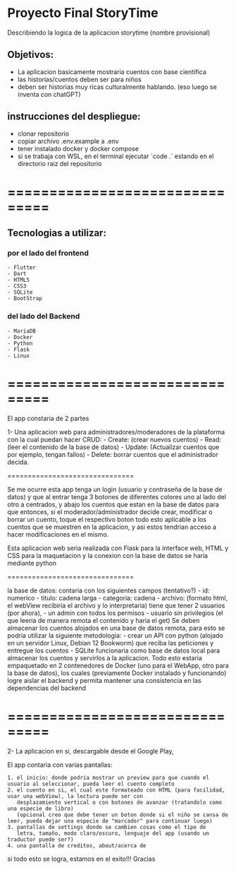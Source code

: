 # Proyecto Final StoryTime

Describiendo la logica de la aplicacion storytime (nombre provisional)

## Objetivos:
* La aplicacion basicamente mostraria cuentos con base cientifica
* las historias/cuentos deben ser para niños
* deben ser historias muy ricas culturalmente hablando. (eso luego se inventa con chatGPT)


## instrucciones del despliegue:
- clonar repositorio
- copiar archivo .env.example a .env
- tener instalado docker y docker compose
- si se trabaja con WSL, en el terminal ejecutar ´code .´ estando en el directorio raiz del repositorio

===============================
===============================

## Tecnologias a utilizar:

### por el lado del frontend

	- Flutter
	- Dart
	- HTML5
	- CSS3
	- SQLite
	- BootStrap

### del lado del Backend

	- MariaDB
	- Docker
	- Python
	- Flask
	- Linux

===============================
===============================

El app constaria de 2 partes

1- Una aplicacion web para administradores/moderadores de la plataforma con la cual puedan hacer CRUD:
	- Create: (crear nuevos cuentos) 
	- Read: (leer el contenido de la base de datos)
	- Update: (Actualizar cuentos que por ejemplo, tengan fallos)
	- Delete: borrar cuentos que el administrador decida.

===============================

Se me ocurre esta app tenga un login (usuario y contraseña de la base de datos)
y que al entrar tenga 3 botones de diferentes colores uno al lado del otro a centrados, y abajo los cuentos que estan en la base de datos
para que entonces, si el moderador/administrador decide crear, modificar o borrar un cuento, toque el respectivo boton
todo esto aplicable a los cuentos que se muestren en la aplicacion, y asi estos tendrian acceso a hacer modificaciones en el mismo.

Esta aplicacion web seria realizada con Flask para la interface web, HTML y CSS para la maquetacion y la conexion con la base de datos se haria mediante python

===============================

la base de datos: contaria con los siguientes campos (tentativo?)
	- id: numerico
	- titulo: cadena larga
	- categoria: cadena
	- archivo: (formato html, el webView recibiria el archivo y lo
	  interpretaria)
tiene que tener 2 usuarios (por ahora), 
	- un admin con todos los permisos
	- usuario sin privilegios (el que leeria de manera remota el 
	  contenido y haria el get)
Se deben almacenar los cuentos alojados en una base de datos remota, para esto se podria utilizar la siguiente metodologia:
	- crear un API con python (alojado en un servidor Linux, Debian 12 Bookworm) que reciba las peticiones y entregue los cuentos
    - SQLite funcionaria como base de datos local para almacenar los cuentos y servirlos a la aplicacion.
Todo esto estaria empaquetado en 2 contenedores de Docker (uno para el WebApp, otro para la base de datos), los cuales (previamente Docker instalado y funcionando) logre aislar el backend y permita mantener una consistencia en las dependencias del backend

===============================
===============================

2- La aplicacion en si, descargable desde el Google Play, 

El app contaria con varias pantallas:

	1. el inicio: donde podria mostrar un preview para que cuando el usuario al seleccionar, pueda leer el cuento completo
	2. el cuento en si, el cual este formateado con HTML (para facilidad, usar una webView), la lectura puede ser con 
	   desplazamiento vertical o con botones de avanzar (tratandolo como una especie de libro)
	   (opcional creo que debe tener un boton donde si el niño se cansa de leer, pueda dejar una especie de "marcador" para continuar luego)
	3. pantallas de settings donde se cambien cosas como el tipo de 
	   letra, tamaño, modo claro/oscuro, lenguaje del app (usando un traductor puede ser?)
	4. una pantalla de creditos, about/acerca de

si todo esto se logra, estamos en el exito!!!
Gracias 
